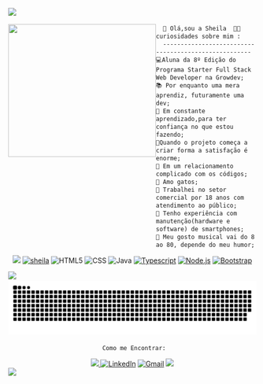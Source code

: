 <img src="https://user-images.githubusercontent.com/73097560/115834477-dbab4500-a447-11eb-908a-139a6edaec5c.gif"></a>

<img align="left" src="https://cdna.artstation.com/p/assets/images/images/035/693/656/original/gwyneth-balucio-hello-world.gif?1615642877"  width="300" height="270" />

```
  👋 Olá,sou a Sheila  🏳️‍🌈 curiosidades sobre mim :
  -----------------------------------------------------
💻Aluna da 8º Edição do Programa Starter Full Stack Web Developer na Growdev;
📚 Por enquanto uma mera aprendiz, futuramente uma dev;
📝 Em constante aprendizado,para ter confiança no que estou fazendo; 
🌟Quando o projeto começa a criar forma a satisfação é enorme;
💖 Em um relacionamento complicado com os códigos;
🚩 Amo gatos;
🔭 Trabalhei no setor comercial por 18 anos com atendimento ao público;
🌱 Tenho experiência com manutenção(hardware e software) de smartphones;
🎵 Meu gosto musical vai do 8 ao 80, depende do meu humor;

```
<div align="center">

 ![](https://komarev.com/ghpvc/?username=sheilaacunha&label=🔭_Visualizações:)
  [![sheila]( https://img.shields.io/github/followers/sheilaacunha?label=follow&style=social)]([LINK-DO-SEU-GITHUB](https://github.com/sheilaacunha/SheilaAcunha))  ![HTML5](https://img.shields.io/badge/-HTML5-333333?style=flat&logo=HTML5) ![CSS](https://img.shields.io/badge/-CSS-333333?style=flat&logo=CSS3&logoColor=1572B6) ![Java](https://img.shields.io/badge/-JavaScript-333333?style=flat&logo=JavaScript&logoColor=#ffc632)
   <a href="#"><img alt="Typescript" src="https://img.shields.io/badge/Typescript%20-1E90FF.svg?logo=typescript&logoColor=darkblue"></a> <a href="#"><img alt="Node.js" src="https://img.shields.io/badge/node.js-6DA55F?logo=node.js&logoColor=white"></a>
	<a href="#"><img alt="Bootstrap" src="https://img.shields.io/badge/Bootstrap-563D7C?logo=bootstrap&logoColor=white"></a>
</div>
<img src="https://user-images.githubusercontent.com/73097560/115834477-dbab4500-a447-11eb-908a-139a6edaec5c.gif"></a>
<div align="center">
  <a href="https://github.com/sheilaacunha/SheilaAcunha">
  <img  src="https://github.com/1999AZZAR/1999AZZAR/blob/main/resources/img/grid-snake.svg"
       alt="snake" /></a>
</div>

<div align="center">
   
` Como me Encontrar:`
</div>

<div align="center"> <a href="https://open.spotify.com/user/31ddady2ax3sypzpwez7ptbpqigy?si=defcbec6d9584d3e" target="_blank"><img src='https://img.shields.io/badge/Acunha-Online-&?style=social&logo=spotify'> <a href="https://www.linkedin.com/in/sheilaacunha90/"><img src="https://img.shields.io/badge/Acunha-%230A66C2.svg?style=plastic&logo=linkedin&logoColor=white" alt="LinkedIn"/></a> </a> <a href="mailto:sheilaacunha1990@gmail.com"><img img src="https://img.shields.io/badge/Acunha-%23EA4335.svg?style=plastic&logo=gmail&logoColor=white" alt="Gmail"/></a>
	 <a href="http://discordapp.com/users/953979290922389546#3848"><img src="https://img.shields.io/badge/Acunha-%230A66C2.svg?style=plastic&logo=discord&logoColor=white" /></a>
</div> 
<img src="https://user-images.githubusercontent.com/73097560/115834477-dbab4500-a447-11eb-908a-139a6edaec5c.gif"></a>

